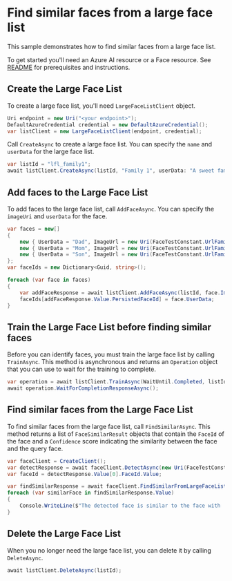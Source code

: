 # Find similar faces from a large face list

This sample demonstrates how to find similar faces from a large face list.

To get started you'll need an Azure AI resource or a Face resource. See [README][README] for prerequisites and instructions.

## Create the Large Face List

To create a large face list, you'll need `LargeFaceListClient` object.

```C# Snippet:CreateLargeFaceListClient
Uri endpoint = new Uri("<your endpoint>");
DefaultAzureCredential credential = new DefaultAzureCredential();
var listClient = new LargeFaceListClient(endpoint, credential);
```

Call `CreateAsync` to create a large face list. You can specify the `name` and `userData` for the large face list.

```C# Snippet:CreateLargeFaceListAsync
var listId = "lfl_family1";
await listClient.CreateAsync(listId, "Family 1", userData: "A sweet family", recognitionModel: FaceRecognitionModel.Recognition04);
```

## Add faces to the Large Face List

To add faces to the large face list, call `AddFaceAsync`. You can specify the `imageUri` and `userData` for the face.

```C# Snippet:AddFacesToLargeFaceListAsync
var faces = new[]
{
    new { UserData = "Dad", ImageUrl = new Uri(FaceTestConstant.UrlFamily1Dad1Image) },
    new { UserData = "Mom", ImageUrl = new Uri(FaceTestConstant.UrlFamily1Mom1Image) },
    new { UserData = "Son", ImageUrl = new Uri(FaceTestConstant.UrlFamily1Son1Image) }
};
var faceIds = new Dictionary<Guid, string>();

foreach (var face in faces)
{
    var addFaceResponse = await listClient.AddFaceAsync(listId, face.ImageUrl, userData: face.UserData);
    faceIds[addFaceResponse.Value.PersistedFaceId] = face.UserData;
}
```

## Train the Large Face List before finding similar faces

Before you can identify faces, you must train the large face list by calling `TrainAsync`. This method is asynchronous and returns an `Operation` object that you can use to wait for the training to complete.

```C# Snippet:TrainLargeFaceListAsync
var operation = await listClient.TrainAsync(WaitUntil.Completed, listId);
await operation.WaitForCompletionResponseAsync();
```

## Find similar faces from the Large Face List

To find similar faces from the large face list, call `FindSimilarAsync`. This method returns a list of `FaceSimilarResult` objects that contain the `FaceId` of the face and a `Confidence` score indicating the similarity between the face and the query face.

```C# Snippet:FindSimilarFromLargeFaceListAsync
var faceClient = CreateClient();
var detectResponse = await faceClient.DetectAsync(new Uri(FaceTestConstant.UrlFamily1Dad3Image), FaceDetectionModel.Detection03, FaceRecognitionModel.Recognition04, true);
var faceId = detectResponse.Value[0].FaceId.Value;

var findSimilarResponse = await faceClient.FindSimilarFromLargeFaceListAsync(faceId, listId);
foreach (var similarFace in findSimilarResponse.Value)
{
    Console.WriteLine($"The detected face is similar to the face with '{faceIds[similarFace.PersistedFaceId.Value]}' ID {similarFace.PersistedFaceId} ({similarFace.Confidence})");
}
```

## Delete the Large Face List

When you no longer need the large face list, you can delete it by calling `DeleteAsync`.

```C# Snippet:DeleteLargeFaceListAsync
await listClient.DeleteAsync(listId);
```

[README]: https://github.com/Azure/azure-sdk-for-net/tree/main/sdk/face/Azure.AI.Vision.Face#getting-started